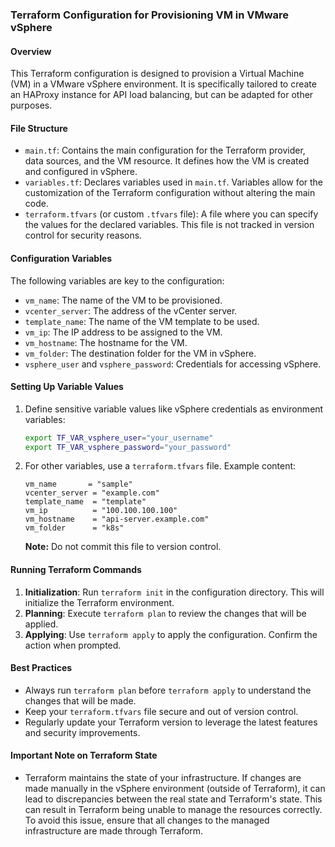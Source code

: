 ### Terraform Configuration for Provisioning VM in VMware vSphere

#### Overview
This Terraform configuration is designed to provision a Virtual Machine (VM) in a VMware vSphere environment. It is specifically tailored to create an HAProxy instance for API load balancing, but can be adapted for other purposes.

#### File Structure
- `main.tf`: Contains the main configuration for the Terraform provider, data sources, and the VM resource. It defines how the VM is created and configured in vSphere.
- `variables.tf`: Declares variables used in `main.tf`. Variables allow for the customization of the Terraform configuration without altering the main code.
- `terraform.tfvars` (or custom `.tfvars` file): A file where you can specify the values for the declared variables. This file is not tracked in version control for security reasons.

#### Configuration Variables
The following variables are key to the configuration:
- `vm_name`: The name of the VM to be provisioned.
- `vcenter_server`: The address of the vCenter server.
- `template_name`: The name of the VM template to be used.
- `vm_ip`: The IP address to be assigned to the VM.
- `vm_hostname`: The hostname for the VM.
- `vm_folder`: The destination folder for the VM in vSphere.
- `vsphere_user` and `vsphere_password`: Credentials for accessing vSphere.

#### Setting Up Variable Values
1. Define sensitive variable values like vSphere credentials as environment variables:
   ```bash
   export TF_VAR_vsphere_user="your_username"
   export TF_VAR_vsphere_password="your_password"
   ```
2. For other variables, use a `terraform.tfvars` file. Example content:
   ```hcl
   vm_name       = "sample"
   vcenter_server = "example.com"
   template_name  = "template"
   vm_ip          = "100.100.100.100"
   vm_hostname    = "api-server.example.com"
   vm_folder      = "k8s"
   ```
   **Note:** Do not commit this file to version control.

#### Running Terraform Commands
1. **Initialization**: Run `terraform init` in the configuration directory. This will initialize the Terraform environment.
2. **Planning**: Execute `terraform plan` to review the changes that will be applied.
3. **Applying**: Use `terraform apply` to apply the configuration. Confirm the action when prompted.

#### Best Practices
- Always run `terraform plan` before `terraform apply` to understand the changes that will be made.
- Keep your `terraform.tfvars` file secure and out of version control.
- Regularly update your Terraform version to leverage the latest features and security improvements.

#### Important Note on Terraform State
- Terraform maintains the state of your infrastructure. If changes are made manually in the vSphere environment (outside of Terraform), it can lead to discrepancies between the real state and Terraform's state. This can result in Terraform being unable to manage the resources correctly. To avoid this issue, ensure that all changes to the managed infrastructure are made through Terraform.